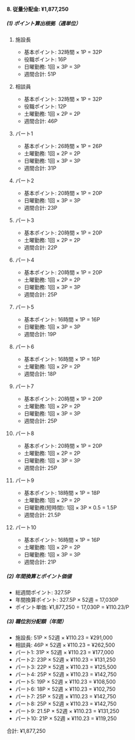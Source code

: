 #### 8. 従量分配金: ¥1,877,250

##### (1) ポイント算出根拠（週単位）
1. 施設長
   - 基本ポイント: 32時間 × 1P = 32P
   - 役職ポイント: 16P
   - 日曜勤務: 1回 × 3P = 3P
   - 週間合計: 51P

2. 相談員
   - 基本ポイント: 32時間 × 1P = 32P
   - 役職ポイント: 12P
   - 土曜勤務: 1回 × 2P = 2P
   - 週間合計: 46P

3. パート1
   - 基本ポイント: 26時間 × 1P = 26P
   - 土曜勤務: 1回 × 2P = 2P
   - 日曜勤務: 1回 × 3P = 3P
   - 週間合計: 31P

4. パート2
   - 基本ポイント: 20時間 × 1P = 20P
   - 日曜勤務: 1回 × 3P = 3P
   - 週間合計: 23P

5. パート3
   - 基本ポイント: 20時間 × 1P = 20P
   - 土曜勤務: 1回 × 2P = 2P
   - 週間合計: 22P

6. パート4
   - 基本ポイント: 20時間 × 1P = 20P
   - 土曜勤務: 1回 × 2P = 2P
   - 日曜勤務: 1回 × 3P = 3P
   - 週間合計: 25P

7. パート5
   - 基本ポイント: 16時間 × 1P = 16P
   - 日曜勤務: 1回 × 3P = 3P
   - 週間合計: 19P

8. パート6
   - 基本ポイント: 16時間 × 1P = 16P
   - 土曜勤務: 1回 × 2P = 2P
   - 週間合計: 18P

9. パート7
   - 基本ポイント: 20時間 × 1P = 20P
   - 土曜勤務: 1回 × 2P = 2P
   - 日曜勤務: 1回 × 3P = 3P
   - 週間合計: 25P

10. パート8
    - 基本ポイント: 20時間 × 1P = 20P
    - 土曜勤務: 1回 × 2P = 2P
    - 日曜勤務: 1回 × 3P = 3P
    - 週間合計: 25P

11. パート9
    - 基本ポイント: 18時間 × 1P = 18P
    - 土曜勤務: 1回 × 2P = 2P
    - 日曜勤務(短時間): 1回 × 3P × 0.5 = 1.5P
    - 週間合計: 21.5P

12. パート10
    - 基本ポイント: 16時間 × 1P = 16P
    - 土曜勤務: 1回 × 2P = 2P
    - 日曜勤務: 1回 × 3P = 3P
    - 週間合計: 21P

##### (2) 年間換算とポイント価値
- 総週間ポイント: 327.5P
- 年間換算ポイント: 327.5P × 52週 = 17,030P
- ポイント単価: ¥1,877,250 ÷ 17,030P = ¥110.23/P

##### (3) 職位別分配額（年間）
- 施設長: 51P × 52週 × ¥110.23 = ¥291,000
- 相談員: 46P × 52週 × ¥110.23 = ¥262,500
- パート1: 31P × 52週 × ¥110.23 = ¥177,000
- パート2: 23P × 52週 × ¥110.23 = ¥131,250
- パート3: 22P × 52週 × ¥110.23 = ¥125,500
- パート4: 25P × 52週 × ¥110.23 = ¥142,750
- パート5: 19P × 52週 × ¥110.23 = ¥108,500
- パート6: 18P × 52週 × ¥110.23 = ¥102,750
- パート7: 25P × 52週 × ¥110.23 = ¥142,750
- パート8: 25P × 52週 × ¥110.23 = ¥142,750
- パート9: 21.5P × 52週 × ¥110.23 = ¥131,250
- パート10: 21P × 52週 × ¥110.23 = ¥119,250

合計: ¥1,877,250